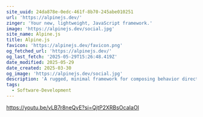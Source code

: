```yaml
---
site_uuid: 24da878e-0edc-461f-8b70-245abe010251
url: 'https://alpinejs.dev/'
zinger: 'Your new, lightweight, JavaScript framework.'
image: 'https://alpinejs.dev/social.jpg'
site_name: Alpine.js
title: Alpine.js
favicon: 'https://alpinejs.dev/favicon.png'
og_fetched_url: 'https://alpinejs.dev/'
og_last_fetch: '2025-05-29T15:26:48.419Z'
date_modified: 2025-05-29
date_created: 2025-03-30
og_image: 'https://alpinejs.dev/social.jpg'
description: 'A rugged, minimal framework for composing behavior directly in your markup.'
tags:
  - Software-Development
---
```


https://youtu.be/vLB7r8neQvE?si=QjtP2XRBsOcaIaOI
